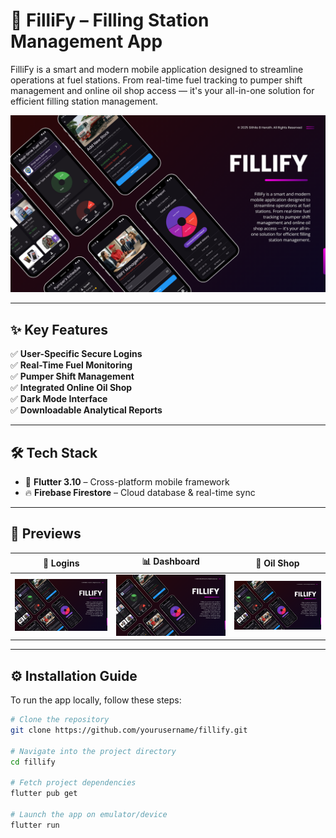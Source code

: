 # 📱 FilliFy – Filling Station Management App

FilliFy is a smart and modern mobile application designed to streamline operations at fuel stations. From real-time fuel tracking to pumper shift management and online oil shop access — it's your all-in-one solution for efficient filling station management.

![Main UI](FilliFyBanners/1.png)

---

## ✨ Key Features

✅ **User-Specific Secure Logins**  
✅ **Real-Time Fuel Monitoring**  
✅ **Pumper Shift Management**  
✅ **Integrated Online Oil Shop**  
✅ **Dark Mode Interface**  
✅ **Downloadable Analytical Reports**

---

## 🛠 Tech Stack

- 💙 **Flutter 3.10** – Cross-platform mobile framework  
- 🔥 **Firebase Firestore** – Cloud database & real-time sync  

---

## 📸 Previews

| 🔐 Logins | 📊 Dashboard | 👤 Oil Shop |
|:--:|:--:|:--:|
| ![Login](FilliFyBanners/1.png) | ![Dashboard](FilliFyBanners/1.png) | ![Profile](FilliFyBanners/1.png) |

---

## ⚙️ Installation Guide

To run the app locally, follow these steps:

```bash
# Clone the repository
git clone https://github.com/yourusername/fillify.git

# Navigate into the project directory
cd fillify

# Fetch project dependencies
flutter pub get

# Launch the app on emulator/device
flutter run
